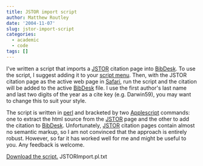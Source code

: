 ```yaml
---
title: JSTOR import script
author: Matthew Routley
date: '2004-11-07'
slug: jstor-import-script
categories:
  - academic
  - code
tags: []
---
```


I've written a script that imports a <a href="http://www.jstor.org">JSTOR</a> citation page into <a href="http://bibdesk.sourceforge.net">BibDesk</a>. To use the script, I suggest adding it to your <a href="http://www.apple.com/applescript/scriptmenu/">script menu</a>. Then, with the JSTOR citation page as the active web page in <a href="http://www.apple.com/safari">Safari</a>, run the script and the citation will be added to the active <a href="http://bibdesk.sourceforge.net">BibDesk</a> file. I use the first author's last name and last two digits of the year as a cite key (e.g. Darwin59), you may want to change this to suit your style.

The script is written in <a href="http://www.perl.org">perl</a> and bracketed by two <a href="http://www.apple.com/applescript">Applescript</a> commands: one to extract the html source from the <a href="http://www.jstor.org">JSTOR</a> page and the other to add the citation to <a href="http://bibdesk.sourceforge.net">BibDesk</a>. Unfortunately, <a href="http://www.jstor.org">JSTOR</a> citation pages contain almost no semantic markup, so I am not convinced that the approach is entirely robust. However, so far it has worked well for me and might be useful to you. Any feedback is welcome.

<a href="http://s3.amazonaws.com/mroutley_public/JSTORImport.pl.txt">Download the script.</a> JSTORImport.pl.txt